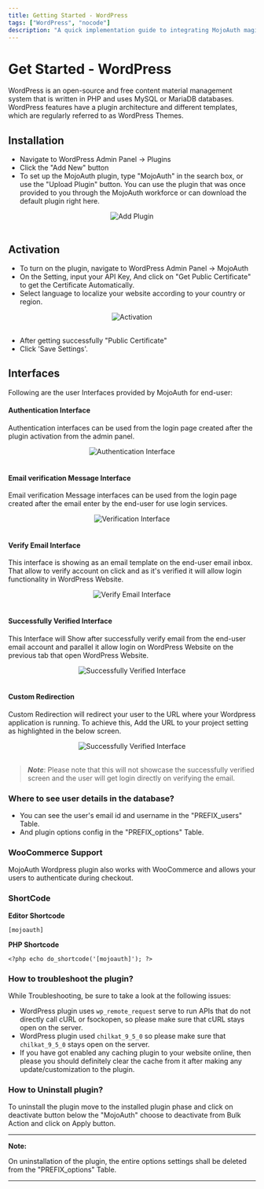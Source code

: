```yaml
---
title: Getting Started - WordPress
tags: ["WordPress", "nocode"]
description: "A quick implementation guide to integrating MojoAuth magic link to your WordPress site."
---
```


# Get Started - WordPress

WordPress is an open-source and free content material management system that is written in PHP and uses MySQL or MariaDB databases. WordPress features have a plugin architecture and different templates, which are regularly referred to as WordPress Themes.

## Installation

- Navigate to WordPress Admin Panel -> Plugins
- Click the &quot;Add New&quot; button
- To set up the MojoAuth plugin, type &quot;MojoAuth&quot; in the search box, or use the &quot;Upload Plugin&quot; button. You can use the plugin that was once provided to you through the MojoAuth workforce or can download the default plugin right here.

<div style="text-align:center">
  <img src="./images/add-plugin.png" alt="Add Plugin" />
</div>
<br/>

## Activation

- To turn on the plugin, navigate to WordPress Admin Panel -> MojoAuth
- On the Setting, input your API Key, And click on &quot;Get Public Certificate&quot; to get the Certificate Automatically.
- Select language to localize your website according to your country or region.

<div style="text-align:center">
  <img src="./images/public-certificate.png" alt="Activation" />
</div>
<br/>

- After getting successfully &quot;Public Certificate&quot;
- Click &#39;Save Settings&#39;.

## Interfaces

Following are the user Interfaces provided by MojoAuth for end-user:

#### Authentication Interface

Authentication interfaces can be used from the login page created after the plugin activation from the admin panel.

<div style="text-align:center">
  <img src="./images/authentication-interface.png" alt="Authentication Interface" />
</div>
<br/>

#### Email verification Message Interface

Email verification Message interfaces can be used from the login page created after the email enter by the end-user for use login services.

<div style="text-align:center">
  <img src="./images/verification-interface.png" alt="Verification Interface" />
</div>
<br/>

#### Verify Email Interface

This interface is showing as an email template on the end-user email inbox. That allow to verify account on click and as it&#39;s verified it will allow login functionality in WordPress Website.

<div style="text-align:center">
  <img src="./images/verify-email.png" alt="Verify Email Interface" />
</div>
<br/>

#### Successfully Verified Interface

This Interface will Show after successfully verify email from the end-user email account and parallel it allow login on WordPress Website on the previous tab that open WordPress Website.

<div style="text-align:center">
  <img src="./images/verified-interface.png" alt="Successfully Verified Interface" />
</div>
<br/>

#### Custom Redirection

Custom Redirection will redirect your user to the URL where your Wordpress application is running. To achieve this, Add the URL to your project setting as highlighted in the below screen.

<div style="text-align:center">
  <img src="./images/custom-redirection.png" alt="Successfully Verified Interface" />
</div>
<br/>

> **_Note_**: Please note that this will not showcase the successfully verified screen and the user will get login directly on verifying the email.

### Where to see user details in the database?

- You can see the user&#39;s email id and username in the &quot;PREFIX_users&quot; Table.
- And plugin options config in the &quot;PREFIX_options&quot; Table.

### WooCommerce Support
MojoAuth Wordpress plugin also works with WooCommerce and allows your users to authenticate during checkout.

### ShortCode

**Editor Shortcode**

`[mojoauth]`

**PHP Shortcode**

`<?php echo do_shortcode('[mojoauth]'); ?>`


### How to troubleshoot the plugin?

While Troubleshooting, be sure to take a look at the following issues:

- WordPress plugin uses `wp_remote_request` serve to run APIs that do not directly call cURL or fsockopen, so please make sure that cURL stays open on the server.
- WordPress plugin used `chilkat_9_5_0` so please make sure that `chilkat_9_5_0` stays open on the server.
- If you have got enabled any caching plugin to your website online, then please you should definitely clear the cache from it after making any update/customization to the plugin.

### How to Uninstall plugin?

To uninstall the plugin move to the installed plugin phase and click on deactivate button below the &quot;MojoAuth&quot; choose to deactivate from Bulk Action and click on Apply button.

---

**Note:**

On uninstallation of the plugin, the entire options settings shall be deleted from the &quot;PREFIX_options&quot; Table.

---
